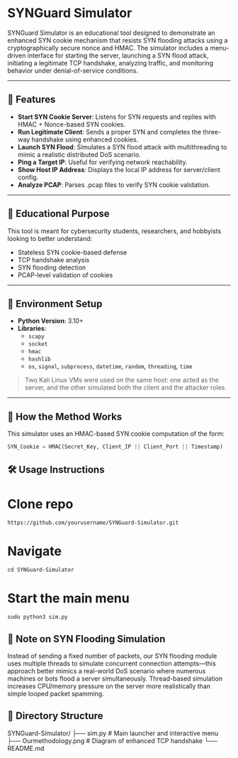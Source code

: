 # SYNGuard Simulator

SYNGuard Simulator is an educational tool designed to demonstrate an enhanced SYN cookie mechanism that resists SYN flooding attacks using a cryptographically secure nonce and HMAC. The simulator includes a menu-driven interface for starting the server, launching a SYN flood attack, initiating a legitimate TCP handshake, analyzing traffic, and monitoring behavior under denial-of-service conditions.

---

## 🔧 Features

- **Start SYN Cookie Server**: Listens for SYN requests and replies with HMAC + Nonce-based SYN cookies.
- **Run Legitimate Client**: Sends a proper SYN and completes the three-way handshake using enhanced cookies.
- **Launch SYN Flood**: Simulates a SYN flood attack with multithreading to mimic a realistic distributed DoS scenario.
- **Ping a Target IP**: Useful for verifying network reachability.
- **Show Host IP Address**: Displays the local IP address for server/client config.
- **Analyze PCAP**: Parses .pcap files to verify SYN cookie validation.

---

## 🌟 Educational Purpose

This tool is meant for cybersecurity students, researchers, and hobbyists looking to better understand:

- Stateless SYN cookie-based defense
- TCP handshake analysis
- SYN flooding detection
- PCAP-level validation of cookies

---

## 🧪 Environment Setup

- **Python Version**: 3.10+
- **Libraries**:
  - `scapy`
  - `socket`
  - `hmac`
  - `hashlib`
  - `os`, `signal`, `subprocess`, `datetime`, `random`, `threading`, `time`

> Two Kali Linux VMs were used on the same host: one acted as the server, and the other simulated both the client and the attacker roles.

---

## 🧠 How the Method Works

This simulator uses an HMAC-based SYN cookie computation of the form:

```python
SYN_Cookie = HMAC(Secret_Key, Client_IP || Client_Port || Timestamp)
```
## 🛠️ Usage Instructions

# Clone repo
```
https://github.com/yourusername/SYNGuard-Simulator.git
```
# Navigate
```
cd SYNGuard-Simulator
```
# Start the main menu
```
sudo python3 sim.py
```
## 📃 Note on SYN Flooding Simulation
Instead of sending a fixed number of packets, our SYN flooding module uses multiple threads to simulate concurrent connection attempts—this approach better mimics a real-world DoS scenario where numerous machines or bots flood a server simultaneously. Thread-based simulation increases CPU/memory pressure on the server more realistically than simple looped packet spamming.

## 📂 Directory Structure
SYNGuard-Simulator/
├── sim.py                # Main launcher and interactive menu
├── Ourmethodology.png    # Diagram of enhanced TCP handshake
└── README.md
